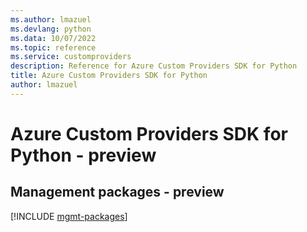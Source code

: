 ```yaml
---
ms.author: lmazuel
ms.devlang: python
ms.data: 10/07/2022
ms.topic: reference
ms.service: customproviders
description: Reference for Azure Custom Providers SDK for Python
title: Azure Custom Providers SDK for Python
author: lmazuel
---
```

# Azure Custom Providers SDK for Python - preview

## Management packages - preview
[!INCLUDE [mgmt-packages](custom-providers-mgmt-index.md)]